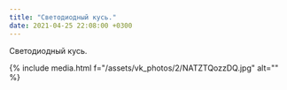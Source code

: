 ```yaml
---
title: "Светодиодный кусь."
date: 2021-04-25 22:08:00 +0300
---
```


Светодиодный кусь.

{% include media.html f="/assets/vk_photos/2/NATZTQozzDQ.jpg" alt="" %}
